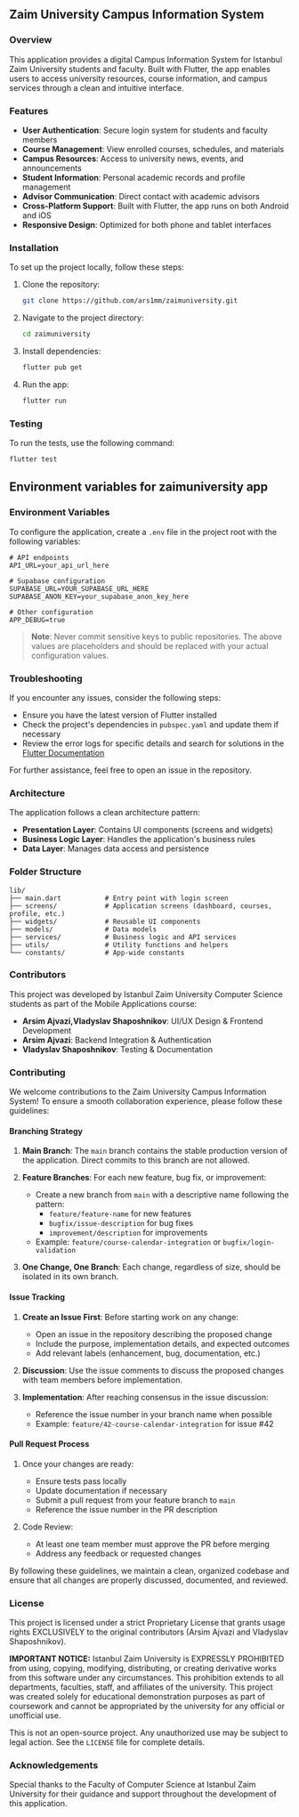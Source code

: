 ## Zaim University Campus Information System

### Overview

This application provides a digital Campus Information System for Istanbul Zaim University students and faculty. Built with Flutter, the app enables users to access university resources, course information, and campus services through a clean and intuitive interface.

### Features

- **User Authentication**: Secure login system for students and faculty members
- **Course Management**: View enrolled courses, schedules, and materials
- **Campus Resources**: Access to university news, events, and announcements
- **Student Information**: Personal academic records and profile management
- **Advisor Communication**: Direct contact with academic advisors
- **Cross-Platform Support**: Built with Flutter, the app runs on both Android and iOS
- **Responsive Design**: Optimized for both phone and tablet interfaces

### Installation

To set up the project locally, follow these steps:

1. Clone the repository:
    ```bash
    git clone https://github.com/ars1mm/zaimuniversity.git
    ```
2. Navigate to the project directory:
    ```bash
    cd zaimuniversity
    ```
3. Install dependencies:
    ```bash
    flutter pub get
    ```
4. Run the app:
    ```bash
    flutter run
    ```

### Testing

To run the tests, use the following command:
```bash
flutter test
```
## Environment variables for zaimuniversity app
### Environment Variables

To configure the application, create a `.env` file in the project root with the following variables:

```
# API endpoints
API_URL=your_api_url_here

# Supabase configuration
SUPABASE_URL=YOUR_SUPABASE_URL_HERE
SUPABASE_ANON_KEY=your_supabase_anon_key_here

# Other configuration
APP_DEBUG=true
```

> **Note**: Never commit sensitive keys to public repositories. The above values are placeholders and should be replaced with your actual configuration values.
### Troubleshooting

If you encounter any issues, consider the following steps:

- Ensure you have the latest version of Flutter installed
- Check the project's dependencies in `pubspec.yaml` and update them if necessary
- Review the error logs for specific details and search for solutions in the [Flutter Documentation](https://flutter.dev/docs)

For further assistance, feel free to open an issue in the repository.

### Architecture

The application follows a clean architecture pattern:

- **Presentation Layer**: Contains UI components (screens and widgets)
- **Business Logic Layer**: Handles the application's business rules
- **Data Layer**: Manages data access and persistence

### Folder Structure

```
lib/
├── main.dart           # Entry point with login screen
├── screens/            # Application screens (dashboard, courses, profile, etc.)
├── widgets/            # Reusable UI components
├── models/             # Data models
├── services/           # Business logic and API services
├── utils/              # Utility functions and helpers
└── constants/          # App-wide constants
```

### Contributors

This project was developed by Istanbul Zaim University Computer Science students as part of the Mobile Applications course:

- **Arsim Ajvazi,Vladyslav Shaposhnikov**: UI/UX Design & Frontend Development
- **Arsim Ajvazi**: Backend Integration & Authentication
- **Vladyslav Shaposhnikov**: Testing & Documentation

### Contributing

We welcome contributions to the Zaim University Campus Information System! To ensure a smooth collaboration experience, please follow these guidelines:

#### Branching Strategy

1. **Main Branch**: The `main` branch contains the stable production version of the application. Direct commits to this branch are not allowed.

2. **Feature Branches**: For each new feature, bug fix, or improvement:
   - Create a new branch from `main` with a descriptive name following the pattern:
     - `feature/feature-name` for new features
     - `bugfix/issue-description` for bug fixes
     - `improvement/description` for improvements
   - Example: `feature/course-calendar-integration` or `bugfix/login-validation`

3. **One Change, One Branch**: Each change, regardless of size, should be isolated in its own branch.

#### Issue Tracking

1. **Create an Issue First**: Before starting work on any change:
   - Open an issue in the repository describing the proposed change
   - Include the purpose, implementation details, and expected outcomes
   - Add relevant labels (enhancement, bug, documentation, etc.)

2. **Discussion**: Use the issue comments to discuss the proposed changes with team members before implementation.

3. **Implementation**: After reaching consensus in the issue discussion:
   - Reference the issue number in your branch name when possible
   - Example: `feature/42-course-calendar-integration` for issue #42

#### Pull Request Process

1. Once your changes are ready:
   - Ensure tests pass locally
   - Update documentation if necessary
   - Submit a pull request from your feature branch to `main`
   - Reference the issue number in the PR description

2. Code Review:
   - At least one team member must approve the PR before merging
   - Address any feedback or requested changes

By following these guidelines, we maintain a clean, organized codebase and ensure that all changes are properly discussed, documented, and reviewed.

### License

This project is licensed under a strict Proprietary License that grants usage rights EXCLUSIVELY to the original contributors (Arsim Ajvazi and Vladyslav Shaposhnikov).

**IMPORTANT NOTICE:** Istanbul Zaim University is EXPRESSLY PROHIBITED from using, copying, modifying, distributing, or creating derivative works from this software under any circumstances. This prohibition extends to all departments, faculties, staff, and affiliates of the university. This project was created solely for educational demonstration purposes as part of coursework and cannot be appropriated by the university for any official or unofficial use.

This is not an open-source project. Any unauthorized use may be subject to legal action. See the `LICENSE` file for complete details.

### Acknowledgements

Special thanks to the Faculty of Computer Science at Istanbul Zaim University for their guidance and support throughout the development of this application.
